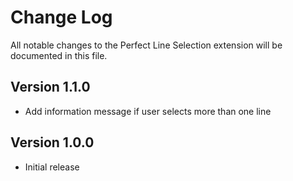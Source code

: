 # Change Log

All notable changes to the Perfect Line Selection extension will be documented in this file.

## Version 1.1.0

- Add information message if user selects more than one line

## Version 1.0.0

- Initial release